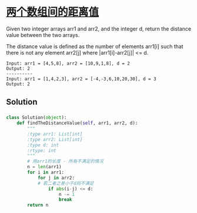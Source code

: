 # [两个数组间的距离值](https://leetcode.cn/problems/find-the-distance-value-between-two-arrays/)

Given two integer arrays arr1 and arr2, and the integer d, return the distance value between the two arrays.

The distance value is defined as the number of elements arr1[i] such that there is not any element arr2[j] where |arr1[i]-arr2[j]| <= d.

```
Input: arr1 = [4,5,8], arr2 = [10,9,1,8], d = 2
Output: 2
----------
Input: arr1 = [1,4,2,3], arr2 = [-4,-3,6,10,20,30], d = 3
Output: 2
``` 

## Solution 

###
```Python 
class Solution(object):
    def findTheDistanceValue(self, arr1, arr2, d):
        """
        :type arr1: List[int]
        :type arr2: List[int]
        :type d: int
        :rtype: int
        """
        # 用arr1的长度 - 所有不满足的情况
        n = len(arr1)
        for i in arr1:
            for j in arr2:
            # 若二者之差小于d则不满足
                if abs(i-j) <= d:
                    n -= 1
                    break
        return n
```

